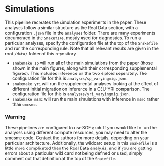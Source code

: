 # Simulations

This pipeline recreates the simulation experiments in the paper. These analyses follow a similar structure as the Real Data section, with a configuration `.json` file in the `analyses` folder.  There are many experiments documented in the `Snakefile`, mostly used for diagnostics. To run a particular analyses, specify the configuration file at the top of the `Snakefile` and run the corresponding rule. Note that all relevant results are given in the root `/data/` folder of this repository.

- `snakemake sp` will run all of the main simulations from the paper (those shown in the main figures, along with their corresponding supplemental figures). This includes inference on the two diploid seperately. The configuration file for this is `analyses/sp_varyingmig.json`.
- `snakemake yri` will run the supplemental analyses looking at the effect of different initial migration on inference in a CEU-YRI comparison. The configuration file for this is `analyses/yri_varyingmig.json`.
- `snakemake msmc` will run the main simulations with inference in `msmc` rather than `smcsmc`.

### Warning

These pipelines are configured to use SGE `qsub`. If you would like to run the analyses using different compute resources, you may need to alter the smcsmc code. Contact the authors for more details, depending on your particular architecture. Additionally, the wildcard setup in this `Snakefile` is a little more complicated than the Real Data analysis, and if you are getting errors about a particular wild card not being defined or used, simply comment out that definition at the top of the `Snakefile`. 
